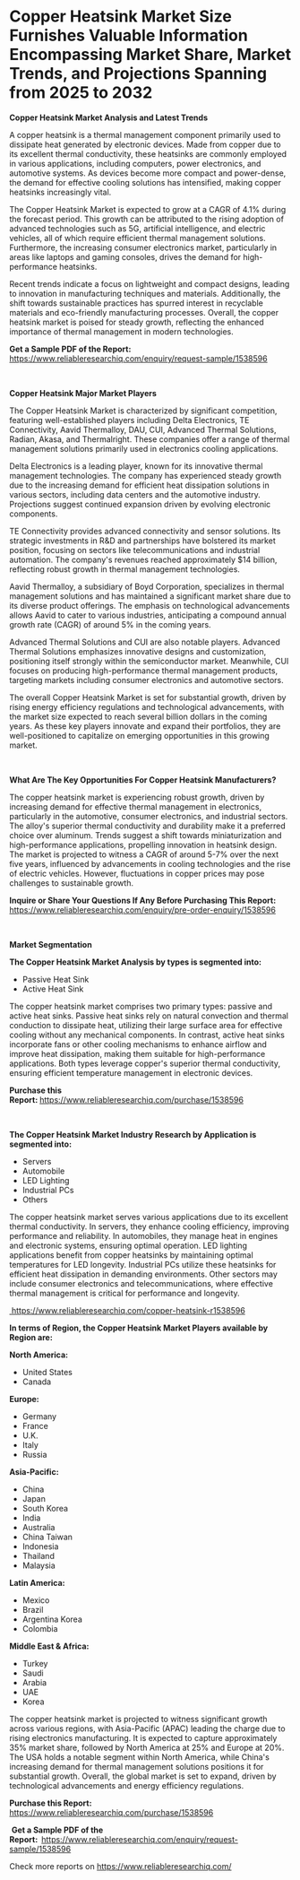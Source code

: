<p><h1>Copper Heatsink Market Size Furnishes Valuable Information Encompassing Market Share, Market Trends, and Projections Spanning from 2025 to 2032</h1></p><p><strong>Copper Heatsink Market Analysis and Latest Trends</strong></p>
<p><p>A copper heatsink is a thermal management component primarily used to dissipate heat generated by electronic devices. Made from copper due to its excellent thermal conductivity, these heatsinks are commonly employed in various applications, including computers, power electronics, and automotive systems. As devices become more compact and power-dense, the demand for effective cooling solutions has intensified, making copper heatsinks increasingly vital.</p><p>The Copper Heatsink Market is expected to grow at a CAGR of 4.1% during the forecast period. This growth can be attributed to the rising adoption of advanced technologies such as 5G, artificial intelligence, and electric vehicles, all of which require efficient thermal management solutions. Furthermore, the increasing consumer electronics market, particularly in areas like laptops and gaming consoles, drives the demand for high-performance heatsinks. </p><p>Recent trends indicate a focus on lightweight and compact designs, leading to innovation in manufacturing techniques and materials. Additionally, the shift towards sustainable practices has spurred interest in recyclable materials and eco-friendly manufacturing processes. Overall, the copper heatsink market is poised for steady growth, reflecting the enhanced importance of thermal management in modern technologies.</p></p>
<p><strong>Get a Sample PDF of the Report:&nbsp;</strong> <a href="https://www.reliableresearchiq.com/enquiry/request-sample/1538596?utm_campaign=1900&utm_medium=2&utm_source=Github&utm_content=ia&utm_term=10042025&utm_id=copper-heatsink">https://www.reliableresearchiq.com/enquiry/request-sample/1538596</a></p>
<p>&nbsp;</p>
<p><strong>Copper Heatsink Major Market Players</strong></p>
<p><p>The Copper Heatsink Market is characterized by significant competition, featuring well-established players including Delta Electronics, TE Connectivity, Aavid Thermalloy, DAU, CUI, Advanced Thermal Solutions, Radian, Akasa, and Thermalright. These companies offer a range of thermal management solutions primarily used in electronics cooling applications.</p><p>Delta Electronics is a leading player, known for its innovative thermal management technologies. The company has experienced steady growth due to the increasing demand for efficient heat dissipation solutions in various sectors, including data centers and the automotive industry. Projections suggest continued expansion driven by evolving electronic components.</p><p>TE Connectivity provides advanced connectivity and sensor solutions. Its strategic investments in R&D and partnerships have bolstered its market position, focusing on sectors like telecommunications and industrial automation. The company's revenues reached approximately $14 billion, reflecting robust growth in thermal management technologies.</p><p>Aavid Thermalloy, a subsidiary of Boyd Corporation, specializes in thermal management solutions and has maintained a significant market share due to its diverse product offerings. The emphasis on technological advancements allows Aavid to cater to various industries, anticipating a compound annual growth rate (CAGR) of around 5% in the coming years.</p><p>Advanced Thermal Solutions and CUI are also notable players. Advanced Thermal Solutions emphasizes innovative designs and customization, positioning itself strongly within the semiconductor market. Meanwhile, CUI focuses on producing high-performance thermal management products, targeting markets including consumer electronics and automotive sectors.</p><p>The overall Copper Heatsink Market is set for substantial growth, driven by rising energy efficiency regulations and technological advancements, with the market size expected to reach several billion dollars in the coming years. As these key players innovate and expand their portfolios, they are well-positioned to capitalize on emerging opportunities in this growing market.</p></p>
<p>&nbsp;</p>
<p><strong>What Are The Key Opportunities For Copper Heatsink Manufacturers?</strong></p>
<p><p>The copper heatsink market is experiencing robust growth, driven by increasing demand for effective thermal management in electronics, particularly in the automotive, consumer electronics, and industrial sectors. The alloy's superior thermal conductivity and durability make it a preferred choice over aluminum. Trends suggest a shift towards miniaturization and high-performance applications, propelling innovation in heatsink design. The market is projected to witness a CAGR of around 5-7% over the next five years, influenced by advancements in cooling technologies and the rise of electric vehicles. However, fluctuations in copper prices may pose challenges to sustainable growth.</p></p>
<p><strong>Inquire or Share Your Questions If Any Before Purchasing This Report:</strong> <a href="https://www.reliableresearchiq.com/enquiry/pre-order-enquiry/1538596?utm_campaign=1900&utm_medium=2&utm_source=Github&utm_content=ia&utm_term=10042025&utm_id=copper-heatsink">https://www.reliableresearchiq.com/enquiry/pre-order-enquiry/1538596</a></p>
<p>&nbsp;</p>
<p><strong>Market Segmentation</strong></p>
<p><strong>The Copper Heatsink Market Analysis by types is segmented into:</strong></p>
<p><ul><li>Passive Heat Sink</li><li>Active Heat Sink</li></ul></p>
<p><p>The copper heatsink market comprises two primary types: passive and active heat sinks. Passive heat sinks rely on natural convection and thermal conduction to dissipate heat, utilizing their large surface area for effective cooling without any mechanical components. In contrast, active heat sinks incorporate fans or other cooling mechanisms to enhance airflow and improve heat dissipation, making them suitable for high-performance applications. Both types leverage copper's superior thermal conductivity, ensuring efficient temperature management in electronic devices.</p></p>
<p><strong>Purchase this Report:&nbsp;</strong><a href="https://www.reliableresearchiq.com/purchase/1538596?utm_campaign=1900&utm_medium=2&utm_source=Github&utm_content=ia&utm_term=10042025&utm_id=copper-heatsink">https://www.reliableresearchiq.com/purchase/1538596</a></p>
<p>&nbsp;</p>
<p><strong>The Copper Heatsink Market Industry Research by Application is segmented into:</strong></p>
<p><ul><li>Servers</li><li>Automobile</li><li>LED Lighting</li><li>Industrial PCs</li><li>Others</li></ul></p>
<p><p>The copper heatsink market serves various applications due to its excellent thermal conductivity. In servers, they enhance cooling efficiency, improving performance and reliability. In automobiles, they manage heat in engines and electronic systems, ensuring optimal operation. LED lighting applications benefit from copper heatsinks by maintaining optimal temperatures for LED longevity. Industrial PCs utilize these heatsinks for efficient heat dissipation in demanding environments. Other sectors may include consumer electronics and telecommunications, where effective thermal management is critical for performance and longevity.</p></p>
<p><a href="https://www.reliableresearchiq.com/copper-heatsink-r1538596?utm_campaign=1900&utm_medium=2&utm_source=Github&utm_content=ia&utm_term=10042025&utm_id=copper-heatsink">&nbsp;https://www.reliableresearchiq.com/copper-heatsink-r1538596</a></p>
<p><strong>In terms of Region, the Copper Heatsink Market Players available by Region are:</strong></p>
<p>
    <p> <strong> North America: </strong>
        <ul>
            <li>United States</li>
            <li>Canada</li>
        </ul>
        </p> 
    <p> <strong> Europe: </strong>
        <ul>
            <li>Germany</li>
            <li>France</li>
            <li>U.K.</li>
            <li>Italy</li>
            <li>Russia</li>
        </ul>
        </p> 
    <p> <strong> Asia-Pacific: </strong>
        <ul>
            <li>China</li>
            <li>Japan</li>
            <li>South Korea</li>
            <li>India</li>
            <li>Australia</li>
            <li>China Taiwan</li>
            <li>Indonesia</li>
            <li>Thailand</li>
            <li>Malaysia</li>
        </ul>
        </p> 
    <p> <strong> Latin America: </strong>
        <ul>
            <li>Mexico</li>
            <li>Brazil</li>
            <li>Argentina Korea</li>
            <li>Colombia</li>
        </ul>
        </p> 
    <p> <strong> Middle East & Africa: </strong>
        <ul>
            <li>Turkey</li>
            <li>Saudi</li>
            <li>Arabia</li>
            <li>UAE</li>
            <li>Korea</li>
        </ul>
    </p>
    </p>
<p><p>The copper heatsink market is projected to witness significant growth across various regions, with Asia-Pacific (APAC) leading the charge due to rising electronics manufacturing. It is expected to capture approximately 35% market share, followed by North America at 25% and Europe at 20%. The USA holds a notable segment within North America, while China's increasing demand for thermal management solutions positions it for substantial growth. Overall, the global market is set to expand, driven by technological advancements and energy efficiency regulations.</p></p>
<p><strong>Purchase this Report: </strong><a href="https://www.reliableresearchiq.com/purchase/1538596?utm_campaign=1900&utm_medium=2&utm_source=Github&utm_content=ia&utm_term=10042025&utm_id=copper-heatsink">https://www.reliableresearchiq.com/purchase/1538596</a></p>
<p>&nbsp;<strong>Get a Sample PDF of the Report:&nbsp;&nbsp;</strong><a href="https://www.reliableresearchiq.com/enquiry/request-sample/1538596?utm_campaign=1900&utm_medium=2&utm_source=Github&utm_content=ia&utm_term=10042025&utm_id=copper-heatsink">https://www.reliableresearchiq.com/enquiry/request-sample/1538596</a></p>
<p><strong></strong></p>
<p>Check more reports on <a href="https://www.reliableresearchiq.com/?utm_campaign=1900&utm_medium=2&utm_source=Github&utm_content=ia&utm_term=10042025&utm_id=copper-heatsink">https://www.reliableresearchiq.com/</a></p>